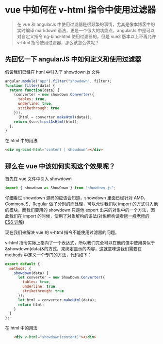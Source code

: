 # vue 中如何在 v-html 指令中使用过滤器

> 在 vue 和 angularJs 中使用过滤器是很频繁的事情，尤其是像本博客中的实时编译 markdown 语法，更是一个很大的功能点，angularJs 中是可以对自定义指令 ng-bind-html 使用过滤器的，但是 vue2 版本以上不再允许 v-html 指令使用过滤器，那么该怎么做呢？

## 先回忆一下 angularJS 中如何定义和使用过滤器

假设我们已经在 html 中引入了 showdown.js 文件

```js
angular.module("app").filter("showdown", filter);
function filter(data) {
  return function(data) {
    (converter = new showdown.Converter({
      tables: true,
      underline: true,
      strikethrough: true
    })),
      (html = converter.makeHtml(data));
    return $sce.trustAsHtml(html);
  };
}
```

在 html 中的用法

```html
<div ng-bind-html="content | showdown"></div>
```

## 那么在 vue 中该如何实现这个效果呢？

首先在 vue 文件中引入 showdown

```js
import { showdown as ShowDown } from "showdown.js";
```

仔细看过 showdown 源码的应该会知道，showdown 里面已经针对 AMD、CommonJS、Regular 做了分别的而处理，可以允许我们以 import 的方式引入他的模块，而我们要用的 showdown 只是他 export 出来的对象中的一个方法，因此我们在 import 的时候，使用了对象解构的语法(对象解构请看[阮一峰老师的 ES6 详解](http://es6.ruanyifeng.com/#docs/destructuring))

现在我们来解决 vue 的 v-html 指令不能使用过滤器的问题。

v-html 指令实际上指向了一个表达式，所以我们完全可以在他的值中使用类似于&showdown(data)&的方式，来绑定显示的内容，这就意味这我们需要在 methods 中定义一个专门的方法，代码如下：

```js
export default {
  methods: {
    showdown(data) {
      let converter = new ShowDown.Converter({
        tables: true,
        underline: true,
        strikethrough: true
      });
      let html = converter.makeHtml(data);
      return html;
    }
  }
};
```

在 html 中的用法

```html
    <div v-html="showdown(content)"></div>
```
